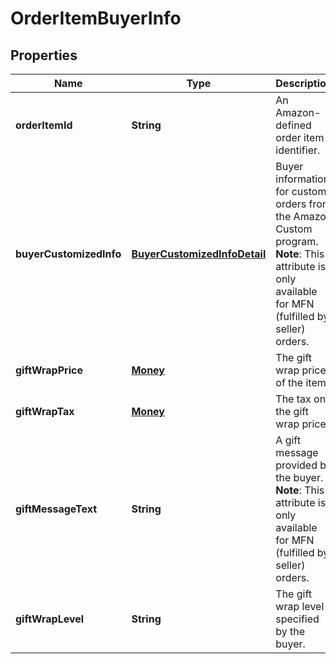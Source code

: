
# OrderItemBuyerInfo

## Properties
Name | Type | Description | Notes
------------ | ------------- | ------------- | -------------
**orderItemId** | **String** | An Amazon-defined order item identifier. | 
**buyerCustomizedInfo** | [**BuyerCustomizedInfoDetail**](BuyerCustomizedInfoDetail.md) | Buyer information for custom orders from the Amazon Custom program.  **Note**: This attribute is only available for MFN (fulfilled by seller) orders. |  [optional]
**giftWrapPrice** | [**Money**](Money.md) | The gift wrap price of the item. |  [optional]
**giftWrapTax** | [**Money**](Money.md) | The tax on the gift wrap price. |  [optional]
**giftMessageText** | **String** | A gift message provided by the buyer.  **Note**: This attribute is only available for MFN (fulfilled by seller) orders. |  [optional]
**giftWrapLevel** | **String** | The gift wrap level specified by the buyer. |  [optional]



